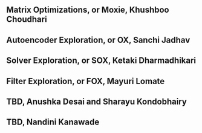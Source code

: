 Matrix Optimizations, or Moxie, Khushboo Choudhari
---
Autoencoder Exploration, or OX, Sanchi Jadhav
---
Solver Exploration, or SOX, Ketaki Dharmadhikari
---
Filter Exploration, or FOX, Mayuri Lomate
---
TBD, Anushka Desai and Sharayu Kondobhairy
---
TBD, Nandini Kanawade
---
